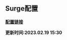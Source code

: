 ## Surge配置

**[配置链接](https://raw.githubusercontent.com/Centralmatrix3/Collectmatrix/Master/Profile/Surge/Surge.conf)**

**更新时间:2023.02.19 15:30**
